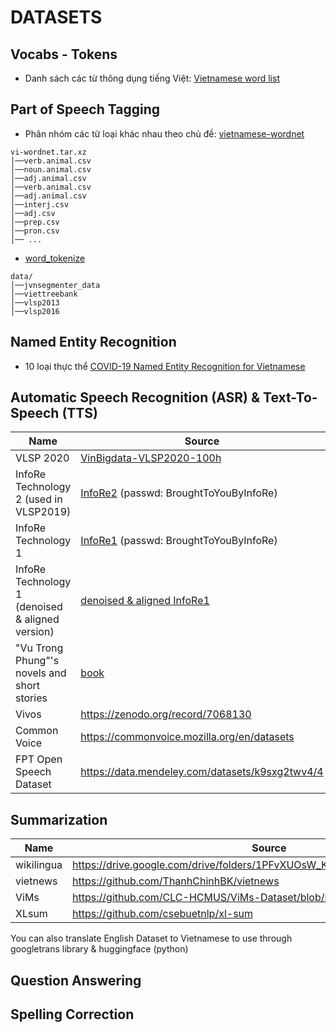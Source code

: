 # DATASETS

## Vocabs - Tokens
- Danh sách các từ thông dụng tiếng Việt: [Vietnamese word list](https://www.informatik.uni-leipzig.de/~duc/software/misc/wordlist.html?trk=public_post_comment-text)

## Part of Speech Tagging
- Phân nhóm các từ loại khác nhau theo chủ đề: [vietnamese-wordnet](https://github.com/zeloru/vietnamese-wordnet) 
```
vi-wordnet.tar.xz
│──verb.animal.csv
│──noun.animal.csv
│──adj.animal.csv
│──verb.animal.csv
│──adj.animal.csv
│──interj.csv
│──adj.csv
│──prep.csv
│──pron.csv
│── ...
```
- [word_tokenize](https://github.com/jackNhat/word_tokenize/tree/master/data)
```
data/
│──jvnsegmenter_data
│──viettreebank
│──vlsp2013
│──vlsp2016
```

## Named Entity Recognition
- 10 loại thực thể [COVID-19 Named Entity Recognition for Vietnamese](https://github.com/VinAIResearch/PhoNER_COVID19)

## Automatic Speech Recognition (ASR) & Text-To-Speech (TTS)
Name |	Source |	Hours
--- | --- | ---
VLSP 2020 | [VinBigdata-VLSP2020-100h](https://drive.google.com/u/0/uc?id=1vUSxdORDxk-ePUt-bUVDahpoXiqKchMx&export=download) | 100h
InfoRe Technology 2 (used in VLSP2019) | [InfoRe2](https://files.huylenguyen.com/audiobooks.zip) (passwd: BroughtToYouByInfoRe) | 415h
InfoRe Technology 1 | [InfoRe1](https://files.huylenguyen.com/25hours.zip) (passwd: BroughtToYouByInfoRe) | 25h
InfoRe Technology 1 (denoised & aligned version) | [denoised & aligned InfoRe1](https://github.com/NTT123/vietTTS) | 25h
"Vu Trong Phung"'s novels and short stories | [book](https://github.com/NTT123/Vietnamese-Text-To-Speech-Dataset) | 35.9h
Vivos | https://zenodo.org/record/7068130 | 15h
Common Voice | https://commonvoice.mozilla.org/en/datasets | 17h
FPT Open Speech Dataset | https://data.mendeley.com/datasets/k9sxg2twv4/4 | 30h

## Summarization
Name |	Source
--- | ---
wikilingua | https://drive.google.com/drive/folders/1PFvXUOsW_KSEzFm5ixB8J8BDB8zRRfHW
vietnews | https://github.com/ThanhChinhBK/vietnews
ViMs | https://github.com/CLC-HCMUS/ViMs-Dataset/blob/master/ViMs.zip
XLsum | https://github.com/csebuetnlp/xl-sum

You can also translate English Dataset to Vietnamese to use through googletrans library & huggingface (python)

## Question Answering


## Spelling Correction
